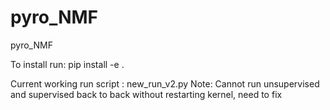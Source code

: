 # pyro_NMF
pyro_NMF

To install run: pip install -e .


Current working run script : new_run_v2.py
Note: Cannot run unsupervised and supervised back to back without restarting kernel, need to fix